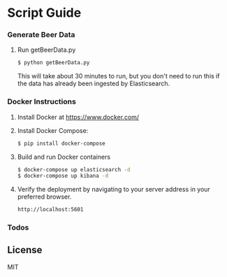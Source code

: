 # Script Guide

### Generate Beer Data
1. Run getBeerData.py
    ```sh
    $ python getBeerData.py
    ```
    This will take about 30 minutes to run, but you don't need to run
    this if the data has already been ingested by Elasticsearch.
    
### Docker Instructions

1. Install Docker at https://www.docker.com/

2. Install Docker Compose:
    ```sh
    $ pip install docker-compose
    ```
3. Build and run Docker containers
    ```sh
    $ docker-compose up elasticsearch -d
    $ docker-compose up kibana -d
    ```
4. Verify the deployment by navigating to your server address in your preferred browser.
    ```sh
    http://localhost:5601
    ```

### Todos

License
----

MIT


